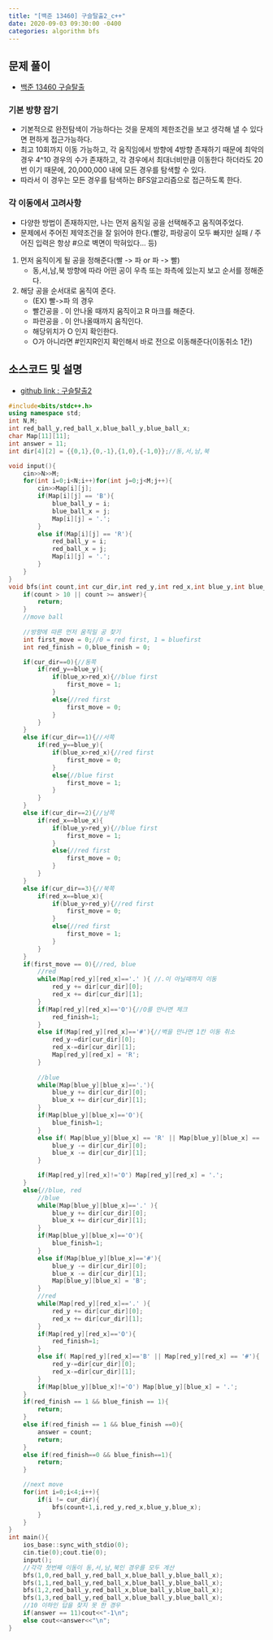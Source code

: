 ```yaml
---
title: "[백준 13460] 구슬탈출2_c++"
date: 2020-09-03 09:30:00 -0400
categories: algorithm bfs
---
```


## 문제 풀이
- [백준 13460 구슬탈출](https://www.acmicpc.net/problem/13460)

### 기본 방향 잡기
- 기본적으로 완전탐색이 가능하다는 것을 문제의 제한조건을 보고 생각해 낼 수 있다면 편하게 접근가능하다.
- 최고 10회까지 이동 가능하고, 각 움직임에서 방향에 4방향 존재하기 때문에 최악의 경우 4^10 경우의 수가 존재하고, 각 경우에서 최대너비만큼 이동한다 하더라도 20번 이기 때문에, 20,000,000 내에 모든 경우를 탐색할 수 있다.
- 따라서 이 경우는 모든 경우를 탐색하는 BFS알고리즘으로 접근하도록 한다.
  
### 각 이동에서 고려사항
- 다양한 방법이 존재하지만, 나는 먼저 움직일 공을 선택해주고 움직여주었다.
- 문제에서 주어진 제약조건을 잘 읽어야 한다.(빨강, 파랑공이 모두 빠지만 실패 / 주어진 입력은 항상 #으로 벽면이 막혀있다... 등)

1. 먼저 움직이게 될 공을 정해준다(빨 -> 파 or 파 -> 빨)
    - 동,서,남,북 방향에 따라 어떤 공이 우측 또는 좌측에 있는지 보고 순서를 정해준다.
2. 해당 공을 순서대로 움직여 준다.
    - (EX) 빨->파 의 경우
    - 빨간공을 . 이 안나올 때까지 움직이고 R 마크를 해준다.
    - 파란공을 . 이 안나올때까지 움직인다.
    - 해당위치가 O 인지 확인한다.
    - O가 아니라면 #인지R인지 확인해서 바로 전으로 이동해준다(이동취소 1칸)


## 소스코드 및 설명
- [github link : 구슬탈출2](https://github.com/jeon3029/algorithm/blob/master/baek/bfs/13460(%EA%B5%AC%EC%8A%AC%ED%83%88%EC%B6%9C2)(AC)/solve_again/13460.cpp)
```c++
#include<bits/stdc++.h>
using namespace std;
int N,M;
int red_ball_y,red_ball_x,blue_ball_y,blue_ball_x;
char Map[11][11];
int answer = 11;
int dir[4][2] = {{0,1},{0,-1},{1,0},{-1,0}};//동,서,남,북

void input(){
    cin>>N>>M;
    for(int i=0;i<N;i++)for(int j=0;j<M;j++){
        cin>>Map[i][j];
        if(Map[i][j] == 'B'){
            blue_ball_y = i;
            blue_ball_x = j;
            Map[i][j] = '.';
        }
        else if(Map[i][j] == 'R'){
            red_ball_y = i;
            red_ball_x = j;
            Map[i][j] = '.';
        }
    }
}
void bfs(int count,int cur_dir,int red_y,int red_x,int blue_y,int blue_x){
    if(count > 10 || count >= answer){
        return;
    }
    //move ball
    
    //방향에 따른 먼저 움직일 공 찾기
    int first_move = 0;//0 = red first, 1 = bluefirst
    int red_finish = 0,blue_finish = 0;

    if(cur_dir==0){//동쪽
        if(red_y==blue_y){
            if(blue_x>red_x){//blue first
                first_move = 1;
            }
            else{//red first
                first_move = 0;
            }
        }
    }
    else if(cur_dir==1){//서쪽
        if(red_y==blue_y){
            if(blue_x>red_x){//red first
                first_move = 0;
            }
            else{//blue first
                first_move = 1;
            }
        }
    }
    else if(cur_dir==2){//남쪽
        if(red_x==blue_x){
            if(blue_y>red_y){//blue first
                first_move = 1;
            }
            else{//red first
                first_move = 0;
            }
        }
    }
    else if(cur_dir==3){//북쪽
        if(red_x==blue_x){
            if(blue_y>red_y){//red first
                first_move = 0;
            }
            else{//red first
                first_move = 1;
            }
        }
    }
    if(first_move == 0){//red, blue
        //red
        while(Map[red_y][red_x]=='.' ){ //.이 아닐때까지 이동
            red_y += dir[cur_dir][0];
            red_x += dir[cur_dir][1];
        }
        if(Map[red_y][red_x]=='O'){//O를 만나면 체크
            red_finish=1;
        }
        else if(Map[red_y][red_x]=='#'){//벽을 만나면 1칸 이동 취소
            red_y-=dir[cur_dir][0];
            red_x-=dir[cur_dir][1];
            Map[red_y][red_x] = 'R';
        }
        
        //blue
        while(Map[blue_y][blue_x]=='.'){
            blue_y += dir[cur_dir][0];
            blue_x += dir[cur_dir][1];
        }
        if(Map[blue_y][blue_x]=='O'){
            blue_finish=1;
        }
        else if( Map[blue_y][blue_x] == 'R' || Map[blue_y][blue_x] == '#'){
            blue_y -= dir[cur_dir][0];
            blue_x -= dir[cur_dir][1];
        }

        if(Map[red_y][red_x]!='O') Map[red_y][red_x] = '.';
    }
    else{//blue, red
        //blue
        while(Map[blue_y][blue_x]=='.' ){
            blue_y += dir[cur_dir][0];
            blue_x += dir[cur_dir][1];
        }
        if(Map[blue_y][blue_x]=='O'){
            blue_finish=1;
        }
        else if(Map[blue_y][blue_x]=='#'){
            blue_y -= dir[cur_dir][0];
            blue_x -= dir[cur_dir][1];
            Map[blue_y][blue_x] = 'B';
        }
        //red
        while(Map[red_y][red_x]=='.' ){
            red_y += dir[cur_dir][0];
            red_x += dir[cur_dir][1];
        }
        if(Map[red_y][red_x]=='O'){
            red_finish=1;
        }
        else if( Map[red_y][red_x]=='B' || Map[red_y][red_x] == '#'){
            red_y-=dir[cur_dir][0];
            red_x-=dir[cur_dir][1];
        }
        if(Map[blue_y][blue_x]!='O') Map[blue_y][blue_x] = '.';
    }
    if(red_finish == 1 && blue_finish == 1){
        return;
    }
    else if(red_finish == 1 && blue_finish ==0){
        answer = count;
        return;
    }
    else if(red_finish==0 && blue_finish==1){
        return;
    }

    //next move
    for(int i=0;i<4;i++){
        if(i != cur_dir){
            bfs(count+1,i,red_y,red_x,blue_y,blue_x);
        }
    }
}
int main(){
    ios_base::sync_with_stdio(0);
    cin.tie(0);cout.tie(0);
    input();
    //각각 첫번째 이동이 동,서,남,북인 경우를 모두 계산
    bfs(1,0,red_ball_y,red_ball_x,blue_ball_y,blue_ball_x);
    bfs(1,1,red_ball_y,red_ball_x,blue_ball_y,blue_ball_x);
    bfs(1,2,red_ball_y,red_ball_x,blue_ball_y,blue_ball_x);
    bfs(1,3,red_ball_y,red_ball_x,blue_ball_y,blue_ball_x);
    //10 이하인 답을 찾지 못 한 경우
    if(answer == 11)cout<<"-1\n";
    else cout<<answer<<"\n";
}   
```

